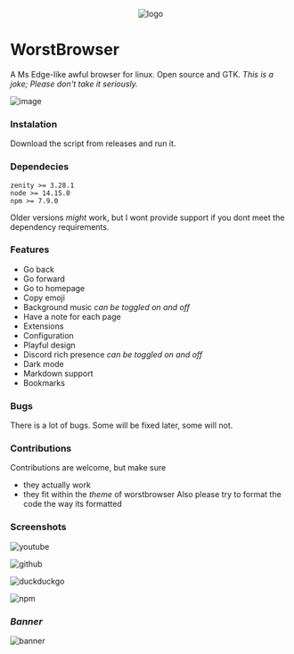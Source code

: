 <p align="center">
<img src="https://media.discordapp.net/attachments/689371136076808200/834155707678589008/worstbrewser_ikona_Vlastni.png?width=115&height=115" alt="logo">
</p>

# WorstBrowser
A Ms Edge-like awful browser for linux. Open source and GTK. *This is a joke; Please don't take it seriously.*

![image](https://cdn.discordapp.com/attachments/689371136076808200/835167066176749568/Snimek_z_2021-04-23_16-54-38.png)

### Instalation
Download the script from releases and run it.

### Dependecies
```
zenity >= 3.28.1
node >= 14.15.0
npm >= 7.9.0
```
Older versions *might* work, but I wont provide support if you dont meet the dependency requirements.

### Features
* Go back
* Go forward
* Go to homepage
* Copy emoji
* Background music *can be toggled on and off*
* Have a note for each page
* Extensions
* Configuration
* Playful design
* Discord rich presence *can be toggled on and off*
* Dark mode
* Markdown support
* Bookmarks

### Bugs
There is a lot of bugs. Some will be fixed later, some will not.

### Contributions
Contributions are welcome, but make sure
- they actually work
- they fit within the *theme* of worstbrowser
Also please try to format the code the way its formatted

### Screenshots
![youtube](https://cdn.discordapp.com/attachments/835171063251206205/835490326877306920/Snimek_z_2021-04-24_14-19-59.png)

![github](https://cdn.discordapp.com/attachments/835171063251206205/835490562077491230/Snimek_z_2021-04-24_14-21-05.png)

![duckduckgo](https://cdn.discordapp.com/attachments/835171063251206205/835490874678181928/Snimek_z_2021-04-24_14-22-20.png)

![npm](https://cdn.discordapp.com/attachments/835171063251206205/835491018131505222/Snimek_z_2021-04-24_14-22-51.png)

### *Banner*
![banner](https://cdn.discordapp.com/attachments/689371136076808200/835171963420278874/Worstbrowser1promo.png)
